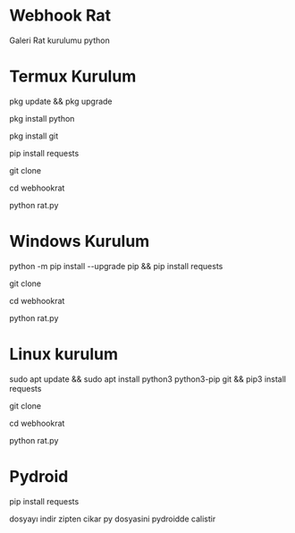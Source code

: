 # Webhook Rat

Galeri Rat kurulumu python

# Termux Kurulum

pkg update && pkg upgrade 

pkg install python

pkg install git

pip install requests

git clone

cd webhookrat

python rat.py

# Windows Kurulum
python -m pip install --upgrade pip && pip install requests

git clone 

cd webhookrat

python rat.py

# Linux kurulum
sudo apt update && sudo apt install python3 python3-pip git && pip3 install requests

git clone 

cd webhookrat

python rat.py

# Pydroid 


pip install requests

dosyayı indir zipten cikar py dosyasini pydroidde calistir
